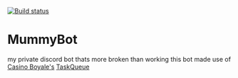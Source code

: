 [![Build status](https://ci.appveyor.com/api/projects/status/sc1lgd1dfu12b44m?svg=true)](https://ci.appveyor.com/project/TheNoodleMummy/mummybot)

# MummyBot
my private discord bot thats more broken than working
this bot made use of [Casino Boyale's](https://github.com/TheCasino) [TaskQueue](https://github.com/TheCasino/Casino.Common/tree/master/src/Casino.Common/Entities/TaskQueue)